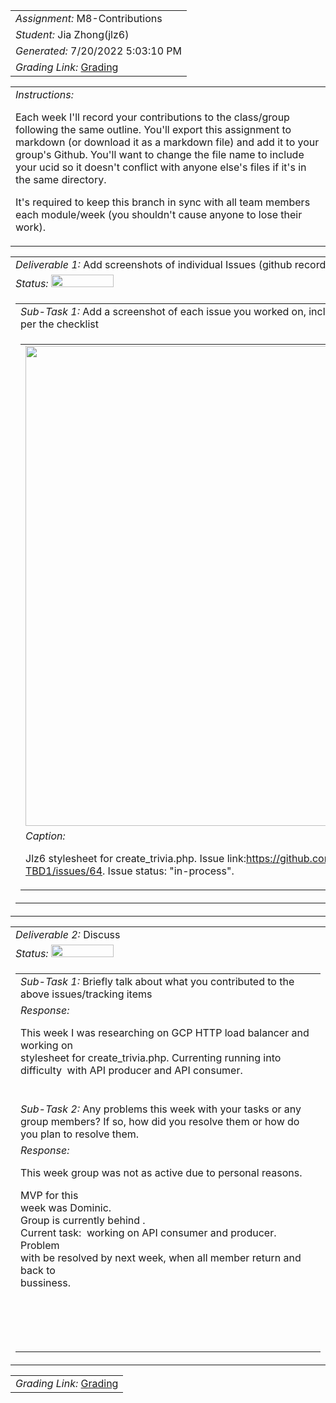 <table><tr><td> <em>Assignment: </em> M8-Contributions</td></tr>
<tr><td> <em>Student: </em> Jia Zhong(jlz6)</td></tr>
<tr><td> <em>Generated: </em> 7/20/2022 5:03:10 PM</td></tr>
<tr><td> <em>Grading Link: </em> <a rel="noreferrer noopener" href="https://learn.ethereallab.app/homework/IT490-450-M22/m8-contributions/grade/jlz6" target="_blank">Grading</a></td></tr></table>
<table><tr><td> <em>Instructions: </em> <p>Each week I&#39;ll record your contributions to the class/group following the same outline.
You&#39;ll export this assignment to markdown (or download it as a markdown file) and add it to your group&#39;s Github.
You&#39;ll want to change the file name to include your ucid so it doesn&#39;t conflict with anyone else&#39;s files if it&#39;s in the same directory.</p>
<p>It&#39;s required to keep this branch in sync with all team members each module/week (you shouldn&#39;t cause anyone to lose their work).
 </p>
</td></tr></table>
<table><tr><td> <em>Deliverable 1: </em> Add screenshots of individual Issues (github recorded topics) that you worked on this week </td></tr><tr><td><em>Status: </em> <img width="100" height="20" src="http://via.placeholder.com/400x120/009955/fff?text=Complete"></td></tr>
<tr><td><table><tr><td> <em>Sub-Task 1: </em> Add a screenshot of each issue you worked on, include the link, and the status of the issue per the checklist</td></tr>
<tr><td><table><tr><td><img width="768px" src="https://user-images.githubusercontent.com/55101058/180080806-761bcec3-78bb-402f-9ae1-2eafb5d53ae0.png"/></td></tr>
<tr><td> <em>Caption:</em> <p>Jlz6 stylesheet for create_trivia.php. Issue link:<a href="https://github.com/MattToegel/IT490-M22-TBD1/issues/64">https://github.com/MattToegel/IT490-M22-TBD1/issues/64</a>. Issue status: &quot;in-process&quot;.<br></p>
</td></tr>
</table></td></tr>
</table></td></tr>
<table><tr><td> <em>Deliverable 2: </em> Discuss </td></tr><tr><td><em>Status: </em> <img width="100" height="20" src="http://via.placeholder.com/400x120/009955/fff?text=Complete"></td></tr>
<tr><td><table><tr><td> <em>Sub-Task 1: </em> Briefly talk about what you contributed to the above issues/tracking items</td></tr>
<tr><td> <em>Response:</em> <p>This week I was researching on GCP HTTP load balancer and working on<br>stylesheet for create_trivia.php. Currenting running into difficulty&nbsp; with API producer and API consumer.<br></p><br></td></tr>
<tr><td> <em>Sub-Task 2: </em> Any problems this week with your tasks or any group members? If so, how did you resolve them or how do you plan to resolve them.</td></tr>
<tr><td> <em>Response:</em> <p>This week group was not as active due to personal reasons.<div><div>MVP for this<br>week was Dominic.&nbsp;</div><div>Group is currently behind&nbsp;.</div><div>Current task:&nbsp; working on API consumer and producer.</div><div>Problem<br>with be resolved by next week, when all member return and back to<br>bussiness.</div><div><br></div><div><br></div></div><br></p><br></td></tr>
</table></td></tr>
<table><tr><td><em>Grading Link: </em><a rel="noreferrer noopener" href="https://learn.ethereallab.app/homework/IT490-450-M22/m8-contributions/grade/jlz6" target="_blank">Grading</a></td></tr></table>